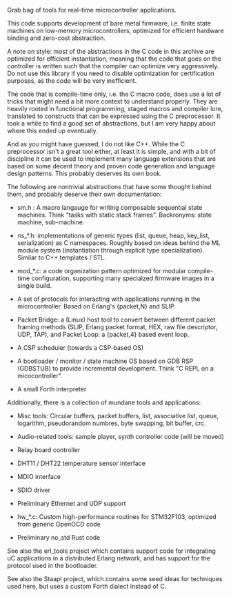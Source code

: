 Grab bag of tools for real-time microcontroller applications. 

This code supports development of bare metal firmware, i.e. finite
state machines on low-memory microcontrollers, optimized for efficient
hardware binding and zero-cost abstraction.

A note on style: most of the abstractions in the C code in this
archive are optimized for efficient instantiation, meaning that the
code that goes on the controller is written such that the compiler can
optimize very aggressively.  Do not use this library if you need to
disable optimization for certification purposes, as the code will be
very inefficient.

The code that is compile-time only, i.e. the C macro code, does use a
lot of tricks that might need a bit more context to understand
properly.  They are heavily rooted in functional programming, staged
macros and compiler lore, translated to constructs that can be
expressed using the C preprocessor.  It took a while to find a good
set of abstractions, but I am very happy about where this ended up
eventually.

And as you might have guessed, I do not like C++.  While the C
preprocessor isn't a great tool either, at least it is simple, and
with a bit of discipline it can be used to implement many language
extensions that are based on some decent theory and proven code
generation and language design patterns.  This probably deserves its
own book.


The following are nontrivial abstractions that have some thought
behind them, and probably deserve their own documentation:

- sm.h : A macro langauge for writing composable sequential state
  machines.  Think "tasks with static stack frames".  Backronyms:
  state machine, sub-machine.

- ns_*.h: implementations of generic types (list, queue, heap,
  key_list, serialization) as C namespaces.  Roughly based on ideas
  behind the ML module system (instantiation through explicit type
  specialization).  Similar to C++ templates / STL.

- mod_*.c: a code organization pattern optimized for modular
  compile-time configuration, supporting many specialzed firmware
  images in a single build.

- A set of protocols for interacting with applications running in the
  microcontroller.  Based on Erlang's {packet,N} and SLIP.
  
- Packet Bridge: a (Linux) host tool to convert between different
  packet framing methods (SLIP, Erlang packet format, HEX, raw file
  descriptor, UDP, TAP), and Packet Loop: a {packet,4} based event
  loop.
  
- A CSP scheduler (towards a CSP-based OS)

- A bootloader / monitor / state machine OS based on GDB RSP (GDBSTUB)
  to provide incremental development.  Think "C REPL on a
  micocontroller".

- A small Forth interpreter


Additionally, there is a collection of mundane tools and applications:
  
- Misc tools: Circular buffers, packet buffers, list, associative
  list, queue, logarithm, pseudorandom numbres, byte swapping, bit
  buffer, crc.

- Audio-related tools: sample player, synth controller code (will be moved)

- Relay board controller

- DHT11 / DHT22 temperature sensor interface

- MDIO interface

- SDIO driver

- Preliminary Ethernet and UDP support

- hw_*.c: Custom high-performance routines for STM32F103, optimized
  from generic OpenOCD code
  
- Preliminary no_std Rust code



See also the erl_tools project which contains support code for
integrating uC applications in a distributed Erlang network, and has
support for the protocol used in the bootloader.
  
See also the Staapl project, which contains some seed ideas for
techniques used here, but uses a custom Forth dialect instead of C.
